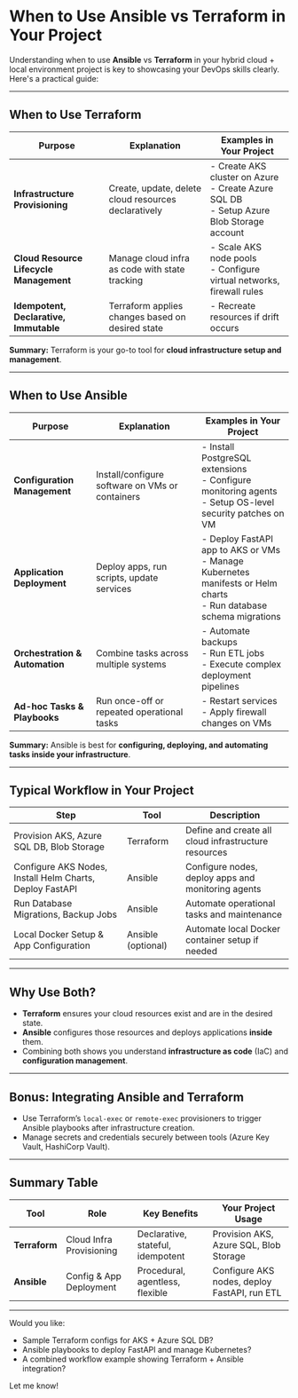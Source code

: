 # When to Use Ansible vs Terraform in Your Project

Understanding when to use **Ansible** vs **Terraform** in your hybrid cloud + local environment project is key to showcasing your DevOps skills clearly. Here's a practical guide:

---

## When to Use **Terraform**

| Purpose                                | Explanation                                    | Examples in Your Project                      |
|---------------------------------------|------------------------------------------------|----------------------------------------------|
| **Infrastructure Provisioning**       | Create, update, delete cloud resources declaratively | - Create AKS cluster on Azure<br>- Create Azure SQL DB<br>- Setup Azure Blob Storage account |
| **Cloud Resource Lifecycle Management** | Manage cloud infra as code with state tracking | - Scale AKS node pools<br>- Configure virtual networks, firewall rules |
| **Idempotent, Declarative, Immutable** | Terraform applies changes based on desired state | - Recreate resources if drift occurs |

**Summary:** Terraform is your go-to tool for **cloud infrastructure setup and management**.

---

## When to Use **Ansible**

| Purpose                           | Explanation                                  | Examples in Your Project                     |
|----------------------------------|----------------------------------------------|---------------------------------------------|
| **Configuration Management**     | Install/configure software on VMs or containers | - Install PostgreSQL extensions<br>- Configure monitoring agents<br>- Setup OS-level security patches on VM |
| **Application Deployment**       | Deploy apps, run scripts, update services    | - Deploy FastAPI app to AKS or VMs<br>- Manage Kubernetes manifests or Helm charts<br>- Run database schema migrations |
| **Orchestration & Automation**   | Combine tasks across multiple systems         | - Automate backups<br>- Run ETL jobs<br>- Execute complex deployment pipelines |
| **Ad-hoc Tasks & Playbooks**     | Run once-off or repeated operational tasks    | - Restart services<br>- Apply firewall changes on VMs |

**Summary:** Ansible is best for **configuring, deploying, and automating tasks inside your infrastructure**.

---

## Typical Workflow in Your Project

| Step                         | Tool        | Description                                         |
|------------------------------|-------------|-----------------------------------------------------|
| Provision AKS, Azure SQL DB, Blob Storage | Terraform  | Define and create all cloud infrastructure resources |
| Configure AKS Nodes, Install Helm Charts, Deploy FastAPI | Ansible    | Configure nodes, deploy apps and monitoring agents |
| Run Database Migrations, Backup Jobs   | Ansible    | Automate operational tasks and maintenance          |
| Local Docker Setup & App Configuration  | Ansible (optional) | Automate local Docker container setup if needed     |

---

## Why Use Both?

- **Terraform** ensures your cloud resources exist and are in the desired state.
- **Ansible** configures those resources and deploys applications **inside** them.
- Combining both shows you understand **infrastructure as code** (IaC) and **configuration management**.

---

## Bonus: Integrating Ansible and Terraform

- Use Terraform’s `local-exec` or `remote-exec` provisioners to trigger Ansible playbooks after infrastructure creation.
- Manage secrets and credentials securely between tools (Azure Key Vault, HashiCorp Vault).

---

## Summary Table

| Tool       | Role                           | Key Benefits                         | Your Project Usage                           |
|------------|--------------------------------|------------------------------------|----------------------------------------------|
| **Terraform** | Cloud Infra Provisioning       | Declarative, stateful, idempotent  | Provision AKS, Azure SQL, Blob Storage       |
| **Ansible**  | Config & App Deployment         | Procedural, agentless, flexible    | Configure AKS nodes, deploy FastAPI, run ETL |

---

Would you like:

- Sample Terraform configs for AKS + Azure SQL DB?  
- Ansible playbooks to deploy FastAPI and manage Kubernetes?  
- A combined workflow example showing Terraform + Ansible integration?

Let me know!
